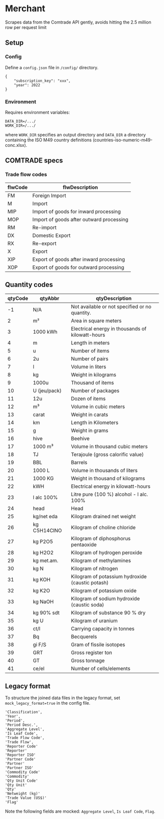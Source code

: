# Merchant
Scrapes data from the Comtrade API gently, avoids hitting the 2.5 million row per request limit

## Setup
### Config
Define a `config.json` file in `/config/` directory.

```
{
    "subscription_key": "xxx",
    "year": 2022
}
```

### Environment
Requires environment variables:
```
DATA_DIR=/.../
WORK_DIR=/.../
```
where `WORK_DIR` specifies an output directory and `DATA_DIR` a directory containing the ISO M49 country definitions (countries-iso-numeric-m49-conc.xlsx).

## COMTRADE specs

### Trade flow codes
| flwCode | flwDescription                           |
|---------|------------------------------------------|
| FM      | Foreign Import                           |
| M       | Import                                   |
| MIP     | Import of goods for inward processing    |
| MOP     | Import of goods after outward processing |
| RM      | Re-import                                |
| DX      | Domestic Export                          |
| RX      | Re-export                                |
| X       | Export                                   |
| XIP     | Export of goods after inward processing  |
| XOP     | Export of goods for outward processing   |

## Quantity codes

| qtyCode | qtyAbbr      | qtyDescription                                   |
|---------|--------------|--------------------------------------------------|
| -1      | N/A          | Not available or not specified or no quantity.   |
| 2       | m²           | Area in square meters                            |
| 3       | 1000 kWh     | Electrical energy in thousands of kilowatt-hours |
| 4       | m            | Length in meters                                 |
| 5       | u            | Number of items                                  |
| 6       | 2u           | Number of pairs                                  |
| 7       | l            | Volume in liters                                 |
| 8       | kg           | Weight in kilograms                              |
| 9       | 1000u        | Thousand of items                                |
| 10      | U (jeu/pack) | Number of packages                               |
| 11      | 12u          | Dozen of items                                   |
| 12      | m³           | Volume in cubic meters                           |
| 13      | carat        | Weight in carats                                 |
| 14      | km           | Length in Kilometers                             |
| 15      | g            | Weight in grams                                  |
| 16      | hive         | Beehive                                          |
| 17      | 1000 m³      | Volume in thousand cubic meters                  |
| 18      | TJ           | Terajoule (gross calorific value)                |
| 19      | BBL          | Barrels                                          |
| 20      | 1000 L       | Volume in thousands of liters                    |
| 21      | 1000 KG      | Weight in thousand of kilograms                  |
| 22      | kWH          | Electrical energy in kilowatt-hours              |
| 23      | l alc 100%   | Litre pure (100 %) alcohol - l alc. 100%         |
| 24      | head         | Head                                             |
| 25      | kg/net eda   | Kilogram drained net weight                      |
| 26      | kg C5H14ClNO | Kilogram of choline chloride                     |
| 27      | kg P2O5      | Kilogram of diphosphorus pentaoxide              |
| 28      | kg H2O2      | Kilogram of hydrogen peroxide                    |
| 29      | kg met.am.   | Kilogram of methylamines                         |
| 30      | kg N         | Kilogram of nitrogen                             |
| 31      | kg KOH       | Kilogram of potassium hydroxide (caustic potash) |
| 32      | kg K2O       | Kilogram of potassium oxide                      |
| 33      | kg NaOH      | Kilogram of sodium hydroxide (caustic soda)      |
| 34      | kg 90% sdt   | Kilogram of substance 90 % dry                   |
| 35      | kg U         | Kilogram of uranium                              |
| 36      | ct/l         | Carrying capacity in tonnes                      |
| 37      | Bq           | Becquerels                                       |
| 38      | gi F/S       | Gram of fissile isotopes                         |
| 39      | GRT          | Gross register ton                               |
| 40      | GT           | Gross tonnage                                    |
| 41      | ce/el        | Number of cells/elements                         |

## Legacy format
To structure the joined data files in the legacy format, set `mock_legacy_format=true` in the config file.

```
'Classification',
'Year',
'Period',
'Period Desc.',
'Aggregate Level', 
'Is Leaf Code', 
'Trade Flow Code', 
'Trade Flow', 
'Reporter Code'  
'Reporter'
'Reporter ISO'
'Partner Code'
'Partner'
'Partner ISO'
'Commodity Code'
'Commodity'
'Qty Unit Code'
'Qty Unit'
'Qty'
'Netweight (kg)'
'Trade Value (US$)'
'Flag'
```

Note the following fields are mocked: `Aggregate Level`, `Is Leaf Code`, `Flag`.